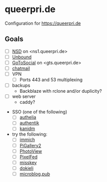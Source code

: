 # queerpri.de

Configuration for https://queerpri.de

## Goals

- [ ] [NSD][] on <ns1.queerpri.de>
- [ ] [Unbound][]
- [ ] [GoToSocial][] on <gts.queerpri.de>
- [ ] [chatmail][]
- [ ] VPN
  - [ ] Ports 443 and 53 multiplexing
- [ ] backups
  - Backblaze with rclone and/or duplicity?
- [ ] web server
  - caddy?
- SSO (one of the following)
  - [ ] [authelia][]
  - [ ] [authentik][]
  - [ ] [kanidm][]
- try the following:
  - [ ] [immich][]
  - [ ] [PiGallery2][]
  - [ ] [PhotoView][]
  - [ ] [PixelFed][]
  - [ ] [misskey][]
  - [ ] [dokieli][]
  - [ ] [microblog.pub][]

[cloud-init ansible controller]: <https://docs.cloud-init.io/en/latest/reference/yaml_examples/ansible_controller.html>
[cloud-init ansible]: <https://docs.cloud-init.io/en/latest/reference/yaml_examples/ansible.html>
[nsd]: <https://www.nlnetlabs.nl/documentation/nsd/>
[unbound]: <https://www.nlnetlabs.nl/documentation/unbound/>
[GoToSocial]: <https://gotosocial.org/>
[chatmail]: <https://chatmail.at/>
[authelia]: <https://www.authelia.com/>
[authentik]: <https://goauthentik.io/>
[kanidm]: <https://kanidm.com/>
[immich]: <https://github.com/immich-app/immich>
[PiGallery2]: <https://github.com/bpatrik/pigallery2>
[PhotoView]: <https://github.com/photoview/photoview/>
[PixelFed]: <https://github.com/pixelfed/pixelfed>
[misskey]: <https://misskey-hub.net/en/>
[dokieli]: <https://github.com/dokieli/dokieli>
[microblog.pub]: <https://github.com/tsileo/microblog.pub>
